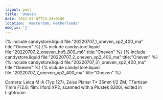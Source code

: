 ```yaml
---
layout: post
title: 'Oneven'
date: 2022-07-07T23:24+0100
location: 'Amsterdam, Netherlands'
emojis: '🎹'
---
```


{% include candystore.liquid file:"20220707_1_oneven_xp2_400_ma" title:"Oneven" %}
{% include candystore.liquid file:"20220707_2_oneven_hp5_800_m6" title:"Oneven" %}
{% include candystore.liquid file:"20220707_2_oneven_xp2_400_ma" title:"Oneven" %}
{% include candystore.liquid file:"20220707_31_oneven_xp2_400_ma" title:"Oneven" %}
{% include candystore.liquid file:"20220707_7_oneven_xp2_400_ma" title:"Oneven" %}

Camera: Leica M-A (Typ 127), Zeiss Planar T\* 35mm f/2 ZM, TTartisan 11mm F/2.8; film: Ilford XP2, scanned with a Plustek 8200i, edited in Lightroom